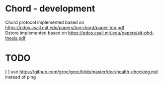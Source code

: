 # Chord - development
Chord protocol implemented based on https://pdos.csail.mit.edu/papers/ton:chord/paper-ton.pdf   
Dstore implemented based on https://pdos.csail.mit.edu/papers/sit-phd-thesis.pdf   


# TODO
[ ] use https://github.com/grpc/grpc/blob/master/doc/health-checking.md instead of ping
